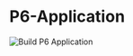 # P6-Application

![Build P6 Application](https://github.com/dcsaorg/P6-Application/workflows/Build%20P6%20Application/badge.svg)

